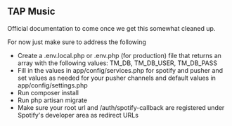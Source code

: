 ## TAP Music

Official documentation to come once we get this somewhat cleaned up.

For now just make sure to address the following

- Create a .env.local.php or .env.php (for production) file that returns an array with the following values: TM_DB, TM_DB_USER, TM_DB_PASS
- Fill in the values in app/config/services.php for spotify and pusher and set values as needed for your pusher channels and default values in app/config/settings.php
- Run composer install
- Run php artisan migrate
- Make sure your root url and /auth/spotify-callback are registered under Spotify's developer area as redirect URLs
